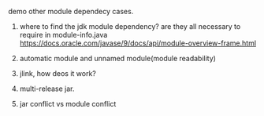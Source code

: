 demo other module dependecy cases.

1. where to find the jdk module dependency? are they all necessary to require in module-info.java
   https://docs.oracle.com/javase/9/docs/api/module-overview-frame.html

2. automatic module and unnamed module(module readability)

3. jlink, how deos it work?

4. multi-release jar.

5. jar conflict vs module conflict

